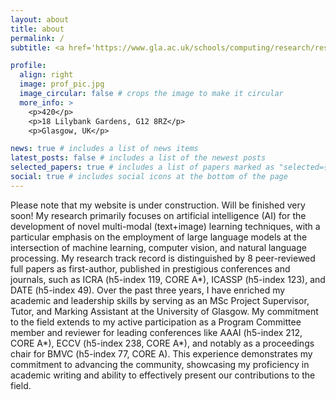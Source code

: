 ```yaml
---
layout: about
title: about
permalink: /
subtitle: <a href='https://www.gla.ac.uk/schools/computing/research/researchsections/ida-section/informationretrieval/'>University of Glasgow</a>. Glasgow. long575114720@gmail.com

profile:
  align: right
  image: prof_pic.jpg
  image_circular: false # crops the image to make it circular
  more_info: >
    <p>420</p>
    <p>18 Lilybank Gardens, G12 8RZ</p>
    <p>Glasgow, UK</p>

news: true # includes a list of news items
latest_posts: false # includes a list of the newest posts
selected_papers: true # includes a list of papers marked as "selected={true}"
social: true # includes social icons at the bottom of the page
---
```

Please note that my website is under construction. Will be finished very soon!
My research primarily focuses on artificial intelligence (AI) for the development of novel multi-modal (text+image) learning techniques, with a particular emphasis on the employment of large language models at the intersection of machine learning, computer vision, and natural language processing.  My research track record is distinguished by 8 peer-reviewed full papers as first-author,  published in prestigious conferences and journals, such as ICRA (h5-index 119, CORE A*), ICASSP (h5-index 123), and DATE (h5-index 49). Over the past three years, I have enriched my academic and leadership skills by serving as an MSc Project Supervisor, Tutor, and Marking Assistant at the University of Glasgow. My commitment to the field extends to my active participation as a Program Committee member and reviewer for leading conferences like AAAI (h5-index 212, CORE A*), ECCV (h5-index 238, CORE A*), and notably as a proceedings chair for BMVC (h5-index 77, CORE A). This experience demonstrates my commitment to advancing the community, showcasing my proficiency in academic writing and ability to effectively present our contributions to the field.

